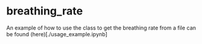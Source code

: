 # breathing_rate
 An example of how to use the class to get the breathing rate from a file can be found (here)[./usage_example.ipynb]